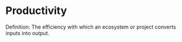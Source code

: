 # Productivity
Definition: The efficiency with which an ecosystem or project converts inputs into output.